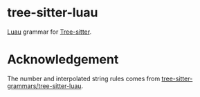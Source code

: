 # tree-sitter-luau

[Luau](https://luau.org) grammar for [Tree-sitter](https://github.com/tree-sitter/tree-sitter).

# Acknowledgement
The number and interpolated string rules comes from [tree-sitter-grammars/tree-sitter-luau](https://github.com/tree-sitter-grammars/tree-sitter-luau).